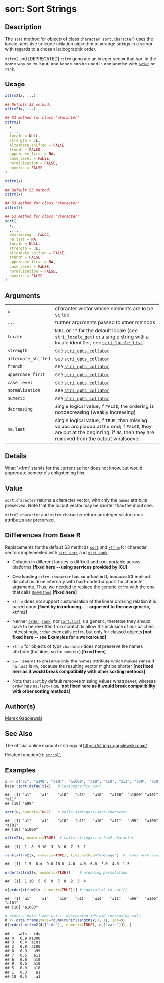 # sort: Sort Strings

## Description

The `sort` method for objects of class `character` (`sort.character`) uses the locale-sensitive Unicode collation algorithm to arrange strings in a vector with regards to a chosen lexicographic order.

`xtfrm2` and \[DEPRECATED\] `xtfrm` generate an integer vector that sort in the same way as its input, and hence can be used in conjunction with [`order`](https://stat.ethz.ch/R-manual/R-devel/library/base/help/order.html) or [`rank`](https://stat.ethz.ch/R-manual/R-devel/library/base/help/rank.html).

## Usage

``` r
xtfrm2(x, ...)

## Default S3 method:
xtfrm2(x, ...)

## S3 method for class 'character'
xtfrm2(
  x,
  ...,
  locale = NULL,
  strength = 3L,
  alternate_shifted = FALSE,
  french = FALSE,
  uppercase_first = NA,
  case_level = FALSE,
  normalisation = FALSE,
  numeric = FALSE
)

xtfrm(x)

## Default S3 method:
xtfrm(x)

## S3 method for class 'character'
xtfrm(x)

## S3 method for class 'character'
sort(
  x,
  ...,
  decreasing = FALSE,
  na.last = NA,
  locale = NULL,
  strength = 3L,
  alternate_shifted = FALSE,
  french = FALSE,
  uppercase_first = NA,
  case_level = FALSE,
  normalisation = FALSE,
  numeric = FALSE
)
```

## Arguments

|  |  |
|----|----|
| `x` | character vector whose elements are to be sorted |
| `...` | further arguments passed to other methods |
| `locale` | `NULL` or `""` for the default locale (see [`stri_locale_get`](https://stringi.gagolewski.com/rapi/stri_locale_set.html)) or a single string with a locale identifier, see [`stri_locale_list`](https://stringi.gagolewski.com/rapi/stri_locale_list.html) |
| `strength` | see [`stri_opts_collator`](https://stringi.gagolewski.com/rapi/stri_opts_collator.html) |
| `alternate_shifted` | see [`stri_opts_collator`](https://stringi.gagolewski.com/rapi/stri_opts_collator.html) |
| `french` | see [`stri_opts_collator`](https://stringi.gagolewski.com/rapi/stri_opts_collator.html) |
| `uppercase_first` | see [`stri_opts_collator`](https://stringi.gagolewski.com/rapi/stri_opts_collator.html) |
| `case_level` | see [`stri_opts_collator`](https://stringi.gagolewski.com/rapi/stri_opts_collator.html) |
| `normalisation` | see [`stri_opts_collator`](https://stringi.gagolewski.com/rapi/stri_opts_collator.html) |
| `numeric` | see [`stri_opts_collator`](https://stringi.gagolewski.com/rapi/stri_opts_collator.html) |
| `decreasing` | single logical value; if `FALSE`, the ordering is nondecreasing (weakly increasing) |
| `na.last` | single logical value; if `TRUE`, then missing values are placed at the end; if `FALSE`, they are put at the beginning; if `NA`, then they are removed from the output whatsoever. |

## Details

What \'xtfrm\' stands for the current author does not know, but would appreciate someone\'s enlightening him.

## Value

`sort.character` returns a character vector, with only the `names` attribute preserved. Note that the output vector may be shorter than the input one.

`xtfrm2.character` and `xtfrm.character` return an integer vector; most attributes are preserved.

## Differences from Base R

Replacements for the default S3 methods [`sort`](https://stat.ethz.ch/R-manual/R-devel/library/base/help/sort.html) and [`xtfrm`](https://stat.ethz.ch/R-manual/R-devel/library/base/help/xtfrm.html) for character vectors implemented with [`stri_sort`](https://stringi.gagolewski.com/rapi/stri_sort.html) and [`stri_rank`](https://stringi.gagolewski.com/rapi/stri_rank.html).

-   Collation in different locales is difficult and non-portable across platforms **\[fixed here -- using services provided by ICU\]**

-   Overloading `xtfrm.character` has no effect in R, because S3 method dispatch is done internally with hard-coded support for character arguments. Thus, we needed to replace the generic `xtfrm` with the one that calls [`UseMethod`](https://stat.ethz.ch/R-manual/R-devel/library/base/help/UseMethod.html) **\[fixed here\]**

-   `xtfrm` does not support customisation of the linear ordering relation it is based upon **\[fixed by introducing `...` argument to the new generic, `xtfrm2`\]**

-   Neither [`order`](https://stat.ethz.ch/R-manual/R-devel/library/base/help/order.html), [`rank`](https://stat.ethz.ch/R-manual/R-devel/library/base/help/rank.html), nor [`sort.list`](https://stat.ethz.ch/R-manual/R-devel/library/base/help/sort.list.html) is a generic, therefore they should have to be rewritten from scratch to allow the inclusion of our patches; interestingly, `order` even calls `xtfrm`, but only for classed objects **\[not fixed here -- see Examples for a workaround\]**

-   `xtfrm` for objects of type `character` does not preserve the names attribute (but does so for `numeric`) **\[fixed here\]**

-   `sort` seems to preserve only the names attribute which makes sense if `na.last` is `NA`, because the resulting vector might be shorter **\[not fixed here as it would break compatibility with other sorting methods\]**

-   Note that `sort` by default removes missing values whatsoever, whereas [`order`](https://stat.ethz.ch/R-manual/R-devel/library/base/help/order.html) has `na.last=TRUE` **\[not fixed here as it would break compatibility with other sorting methods\]**

## Author(s)

[Marek Gagolewski](https://www.gagolewski.com/)

## See Also

The official online manual of <span class="pkg">stringx</span> at <https://stringx.gagolewski.com/>

Related function(s): [`strcoll`](strcoll.md)

## Examples




``` r
x <- c("a1", "a100", "a101", "a1000", "a10", "a10", "a11", "a99", "a10", "a1")
base::sort.default(x)   # lexicographic sort
```

```
##  [1] "a1"    "a1"    "a10"   "a10"   "a10"   "a100"  "a1000" "a101"  "a11"  
## [10] "a99"
```

``` r
sort(x, numeric=TRUE)   # calls stringx:::sort.character
```

```
##  [1] "a1"    "a1"    "a10"   "a10"   "a10"   "a11"   "a99"   "a100"  "a101" 
## [10] "a1000"
```

``` r
xtfrm2(x, numeric=TRUE)  # calls stringx:::xtfrm2.character
```

```
##  [1]  1  8  9 10  3  3  6  7  3  1
```

``` r
rank(xtfrm2(x, numeric=TRUE), ties.method="average")  # ranks with averaged ties
```

```
##  [1]  1.5  8.0  9.0 10.0  4.0  4.0  6.0  7.0  4.0  1.5
```

``` r
order(xtfrm2(x, numeric=TRUE))    # ordering permutation
```

```
##  [1]  1 10  5  6  9  7  8  2  3  4
```

``` r
x[order(xtfrm2(x, numeric=TRUE))] # equivalent to sort()
```

```
##  [1] "a1"    "a1"    "a10"   "a10"   "a10"   "a11"   "a99"   "a100"  "a101" 
## [10] "a1000"
```

``` r
# order a data frame w.r.t. decreasing ids and increasing vals
d <- data.frame(vals=round(runif(length(x)), 1), ids=x)
d[order(-xtfrm2(d[["ids"]], numeric=TRUE), d[["vals"]]), ]
```

```
##    vals   ids
## 4   0.9 a1000
## 3   0.4  a101
## 2   0.8  a100
## 8   0.9   a99
## 7   0.5   a11
## 6   0.0   a10
## 9   0.6   a10
## 5   0.9   a10
## 1   0.3    a1
## 10  0.5    a1
```
